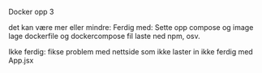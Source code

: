 Docker opp 3

det kan være mer eller mindre:
  Ferdig med:
    Sette opp compose og image
    lage dockerfile og dockercompose fil
    laste ned npm, osv.

  Ikke ferdig:
    fikse problem med nettside som ikke laster in
    ikke ferdig med App.jsx
